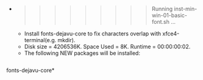 * >>>>>>>>> Running inst-min-win-01-basic-font.sh ...
  * Install fonts-dejavu-core to fix characters overlap with xfce4-terminal(e.g. mkdir).
  * Disk size = 4206536K. Space Used = 8K. Runtime = 00:00:00:02.
  * The following NEW packages will be installed:
  ```bash
fonts-dejavu-core*
  ```
